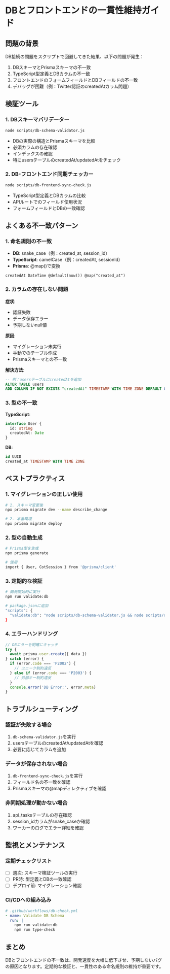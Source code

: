 # DBとフロントエンドの一貫性維持ガイド

## 問題の背景

DB接続の問題をスクリプトで回避してきた結果、以下の問題が発生：
1. DBスキーマとPrismaスキーマの不一致
2. TypeScript型定義とDBカラムの不一致
3. フロントエンドのフォームフィールドとDBフィールドの不一致
4. デバッグが困難（例：Twitter認証のcreatedAtカラム問題）

## 検証ツール

### 1. DBスキーマバリデーター
```bash
node scripts/db-schema-validator.js
```
- DBの実際の構造とPrismaスキーマを比較
- 必須カラムの存在確認
- インデックスの確認
- 特にusersテーブルのcreatedAt/updatedAtをチェック

### 2. DB-フロントエンド同期チェッカー
```bash
node scripts/db-frontend-sync-check.js
```
- TypeScript型定義とDBカラムの比較
- APIルートでのフィールド使用状況
- フォームフィールドとDBの一致確認

## よくある不一致パターン

### 1. 命名規則の不一致
- **DB**: snake_case（例：created_at, session_id）
- **TypeScript**: camelCase（例：createdAt, sessionId）
- **Prisma**: @map()で変換

```prisma
createdAt DateTime @default(now()) @map("created_at")
```

### 2. カラムの存在しない問題
**症状**: 
- 認証失敗
- データ保存エラー
- 予期しないnull値

**原因**:
- マイグレーション未実行
- 手動でのテーブル作成
- Prismaスキーマとの不一致

**解決方法**:
```sql
-- 例：usersテーブルにcreatedAtを追加
ALTER TABLE users 
ADD COLUMN IF NOT EXISTS "createdAt" TIMESTAMP WITH TIME ZONE DEFAULT CURRENT_TIMESTAMP;
```

### 3. 型の不一致
**TypeScript**:
```typescript
interface User {
  id: string
  createdAt: Date
}
```

**DB**:
```sql
id UUID
created_at TIMESTAMP WITH TIME ZONE
```

## ベストプラクティス

### 1. マイグレーションの正しい使用
```bash
# 1. スキーマ変更後
npx prisma migrate dev --name describe_change

# 2. 本番環境
npx prisma migrate deploy
```

### 2. 型の自動生成
```bash
# Prisma型を生成
npx prisma generate

# 使用
import { User, CotSession } from '@prisma/client'
```

### 3. 定期的な検証
```bash
# 開発開始時に実行
npm run validate:db

# package.jsonに追加
"scripts": {
  "validate:db": "node scripts/db-schema-validator.js && node scripts/db-frontend-sync-check.js"
}
```

### 4. エラーハンドリング
```typescript
// DBエラーを明確にキャッチ
try {
  await prisma.user.create({ data })
} catch (error) {
  if (error.code === 'P2002') {
    // ユニーク制約違反
  } else if (error.code === 'P2003') {
    // 外部キー制約違反
  }
  console.error('DB Error:', error.meta)
}
```

## トラブルシューティング

### 認証が失敗する場合
1. `db-schema-validator.js`を実行
2. usersテーブルのcreatedAt/updatedAtを確認
3. 必要に応じてカラムを追加

### データが保存されない場合
1. `db-frontend-sync-check.js`を実行
2. フィールド名の不一致を確認
3. Prismaスキーマの@mapディレクティブを確認

### 非同期処理が動かない場合
1. api_tasksテーブルの存在確認
2. session_idカラムがsnake_caseか確認
3. ワーカーのログでエラー詳細を確認

## 監視とメンテナンス

### 定期チェックリスト
- [ ] 週次: スキーマ検証ツールの実行
- [ ] PR時: 型定義とDBの一致確認
- [ ] デプロイ前: マイグレーション確認

### CI/CDへの組み込み
```yaml
# .github/workflows/db-check.yml
- name: Validate DB Schema
  run: |
    npm run validate:db
    npm run type-check
```

## まとめ

DBとフロントエンドの不一致は、開発速度を大幅に低下させ、予期しないバグの原因となります。定期的な検証と、一貫性のある命名規則の維持が重要です。